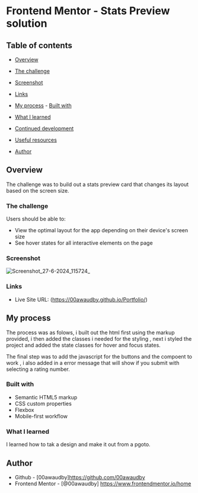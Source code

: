 # Frontend Mentor - Stats Preview solution


## Table of contents

- [Overview](#overview)

- [The challenge](#the-challenge)
  
- [Screenshot](#screenshot)
  
- [Links](#links)
  
- [My process](#my-process) - [Built with](#built-with)
  
- [What I learned](#what-i-learned)
  
- [Continued development](#continued-development)
  
- [Useful resources](#useful-resources)
- [Author](#author)



## Overview

The challenge was to build out a stats preview card that changes its layout based on the screen size.

### The challenge

Users should be able to:

- View the optimal layout for the app depending on their device's screen size
- See hover states for all interactive elements on the page


### Screenshot
![Screenshot_27-6-2024_115724_](https://github.com/00awaudby/Portfolio/assets/84845712/faec1d58-e13a-48fe-bdbd-90736f827c5c)





### Links

- Live Site URL: (https://00awaudby.github.io/Portfolio/)

## My process
The process was as folows, i built out the html first using the markup provided, i then added the classes i needed for the styling , next i styled the project and added the state classes for hover and focus states.

The final step was to add the javascript for the buttons and the compoent to work , i also added in a error message that will show if you submit with selecting a rating number.

### Built with

- Semantic HTML5 markup
- CSS custom properties
- Flexbox
- Mobile-first workflow




### What I learned
I learned how to tak a design and make it out from a pgoto.


## Author

- Github - [00awaudby]https://github.com/00awaudby
- Frontend Mentor - [@00awaudby] https://www.frontendmentor.io/home




